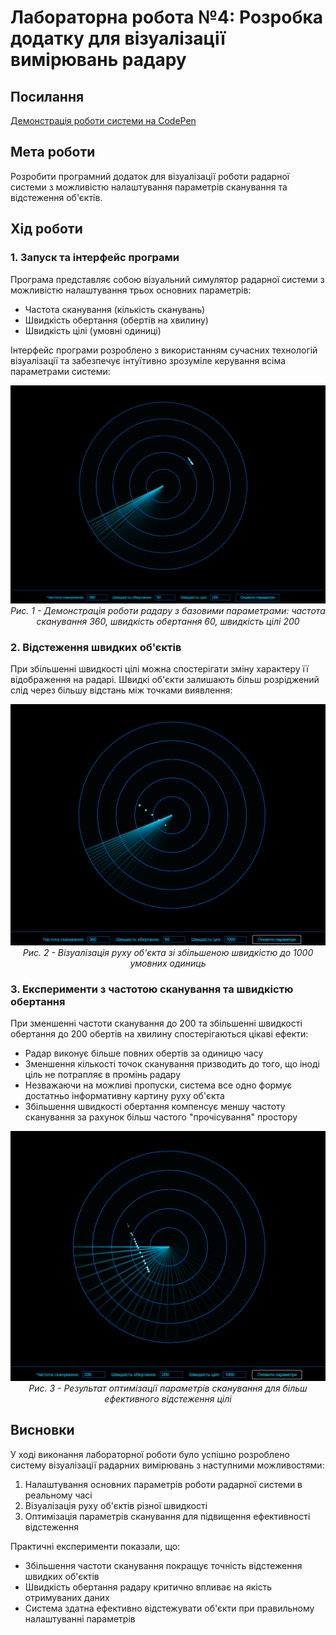# Лабораторна робота №4: Розробка додатку для візуалізації вимірювань радару

## Посилання

[Демонстрація роботи системи на CodePen](https://codepen.io/VolodimirProdan/full/XJrKoOq)

## Мета роботи
Розробити програмний додаток для візуалізації роботи радарної системи з можливістю налаштування параметрів сканування та відстеження об'єктів.

## Хід роботи

### 1. Запуск та інтерфейс програми
Програма представляє собою візуальний симулятор радарної системи з можливістю налаштування трьох основних параметрів:
- Частота сканування (кількість сканувань)
- Швидкість обертання (обертів на хвилину)
- Швидкість цілі (умовні одиниці)

Інтерфейс програми розроблено з використанням сучасних технологій візуалізації та забезпечує інтуїтивно зрозуміле керування всіма параметрами системи:

<p align="center">
  <img src="Screenshots/1.jpg" alt="Базова робота радару"/>
  <br>
  <em>Рис. 1 - Демонстрація роботи радару з базовими параметрами: частота сканування 360, швидкість обертання 60, швидкість цілі 200</em>
</p>

### 2. Відстеження швидких об'єктів
При збільшенні швидкості цілі можна спостерігати зміну характеру її відображення на радарі. Швидкі об'єкти залишають більш розріджений слід через більшу відстань між точками виявлення:

<p align="center">
  <img src="Screenshots/2.jpg" alt="Відстеження швидкого об'єкту"/>
  <br>
  <em>Рис. 2 - Візуалізація руху об'єкта зі збільшеною швидкістю до 1000 умовних одиниць</em>
</p>

### 3. Експерименти з частотою сканування та швидкістю обертання
При зменшенні частоти сканування до 200 та збільшенні швидкості обертання до 200 обертів на хвилину спостерігаються цікаві ефекти:

- Радар виконує більше повних обертів за одиницю часу
- Зменшення кількості точок сканування призводить до того, що іноді ціль не потрапляє в промінь радару
- Незважаючи на можливі пропуски, система все одно формує достатньо інформативну картину руху об'єкта
- Збільшення швидкості обертання компенсує меншу частоту сканування за рахунок більш частого "прочісування" простору

<p align="center">
  <img src="Screenshots/3.jpg" alt="Оптимізоване сканування"/>
  <br>
  <em>Рис. 3 - Результат оптимізації параметрів сканування для більш ефективного відстеження цілі</em>
</p>

## Висновки

У ході виконання лабораторної роботи було успішно розроблено систему візуалізації радарних вимірювань з наступними можливостями:

1. Налаштування основних параметрів роботи радарної системи в реальному часі
2. Візуалізація руху об'єктів різної швидкості
3. Оптимізація параметрів сканування для підвищення ефективності відстеження

Практичні експерименти показали, що:
- Збільшення частоти сканування покращує точність відстеження швидких об'єктів
- Швидкість обертання радару критично впливає на якість отримуваних даних
- Система здатна ефективно відстежувати об'єкти при правильному налаштуванні параметрів

